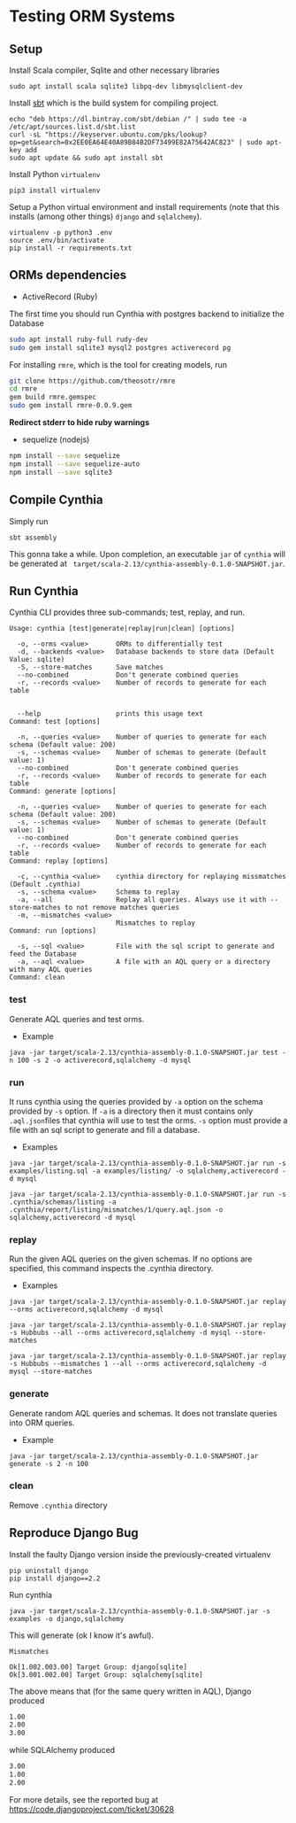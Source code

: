 # Testing ORM Systems

## Setup

Install Scala compiler, Sqlite and other necessary libraries

```
sudo apt install scala sqlite3 libpq-dev libmysqlclient-dev
```

Install [sbt](https://www.scala-sbt.org/) which is the
build system for compiling project.

```
echo "deb https://dl.bintray.com/sbt/debian /" | sudo tee -a /etc/apt/sources.list.d/sbt.list
curl -sL "https://keyserver.ubuntu.com/pks/lookup?op=get&search=0x2EE0EA64E40A89B84B2DF73499E82A75642AC823" | sudo apt-key add
sudo apt update && sudo apt install sbt
```

Install Python `virtualenv`
```
pip3 install virtualenv
```

Setup a Python virtual environment and install requirements
(note that this installs (among other things) `django` and `sqlalchemy`).

```
virtualenv -p python3 .env
source .env/bin/activate
pip install -r requirements.txt
```

## ORMs dependencies

* ActiveRecord (Ruby)

The first time you should run Cynthia with postgres backend to initialize
the Database

```bash
sudo apt install ruby-full rudy-dev
sudo gem install sqlite3 mysql2 postgres activerecord pg
```

For installing `rmre`, which is the tool for creating models, run

```bash
git clone https://github.com/theosotr/rmre
cd rmre
gem build rmre.gemspec
sudo gem install rmre-0.0.9.gem
```

__Redirect stderr to hide ruby warnings__

* sequelize (nodejs)

```bash
npm install --save sequelize
npm install --save sequelize-auto
npm install --save sqlite3
```

## Compile Cynthia

Simply run

```
sbt assembly
```

This gonna take a while. Upon completion, an executable `jar` of
`cynthia` will be generated at ` target/scala-2.13/cynthia-assembly-0.1.0-SNAPSHOT.jar`.


## Run Cynthia

Cynthia CLI provides three sub-commands; test, replay, and run.

```
Usage: cynthia [test|generate|replay|run|clean] [options]

  -o, --orms <value>       ORMs to differentially test
  -d, --backends <value>   Database backends to store data (Default Value: sqlite)
  -S, --store-matches      Save matches
  --no-combined            Don't generate combined queries
  -r, --records <value>    Number of records to generate for each table


  --help                   prints this usage text
Command: test [options]

  -n, --queries <value>    Number of queries to generate for each schema (Default value: 200)
  -s, --schemas <value>    Number of schemas to generate (Default value: 1)
  --no-combined            Don't generate combined queries
  -r, --records <value>    Number of records to generate for each table
Command: generate [options]

  -n, --queries <value>    Number of queries to generate for each schema (Default value: 200)
  -s, --schemas <value>    Number of schemas to generate (Default value: 1)
  --no-combined            Don't generate combined queries
  -r, --records <value>    Number of records to generate for each table
Command: replay [options]

  -c, --cynthia <value>    cynthia directory for replaying missmatches (Default .cynthia)
  -s, --schema <value>     Schema to replay
  -a, --all                Replay all queries. Always use it with --store-matches to not remove matches queries
  -m, --mismatches <value>
                           Mismatches to replay
Command: run [options]

  -s, --sql <value>        File with the sql script to generate and feed the Database
  -a, --aql <value>        A file with an AQL query or a directory with many AQL queries
Command: clean
```

### test

Generate AQL queries and test orms.

* Example

```
java -jar target/scala-2.13/cynthia-assembly-0.1.0-SNAPSHOT.jar test -n 100 -s 2 -o activerecord,sqlalchemy -d mysql
```

### run

It runs cynthia using the queries provided by `-a` option on the schema provided
by `-s` option. If `-a` is a directory then it must contains only `.aql.json`files
that cynthia will use to test the orms. `-s` option must provide a file
with an sql script to generate and fill a database.

* Examples

```
java -jar target/scala-2.13/cynthia-assembly-0.1.0-SNAPSHOT.jar run -s examples/listing.sql -a examples/listing/ -o sqlalchemy,activerecord -d mysql
```

```
java -jar target/scala-2.13/cynthia-assembly-0.1.0-SNAPSHOT.jar run -s .cynthia/schemas/listing -a .cynthia/report/listing/mismatches/1/query.aql.json -o sqlalchemy,activerecord -d mysql
```

### replay

Run the given AQL queries on the given schemas. If no options are specified, this command inspects the .cynthia directory.

* Examples

```
java -jar target/scala-2.13/cynthia-assembly-0.1.0-SNAPSHOT.jar replay --orms activerecord,sqlalchemy -d mysql
```

```
java -jar target/scala-2.13/cynthia-assembly-0.1.0-SNAPSHOT.jar replay -s Hubbubs --all --orms activerecord,sqlalchemy -d mysql --store-matches
```

```
java -jar target/scala-2.13/cynthia-assembly-0.1.0-SNAPSHOT.jar replay -s Hubbubs --mismatches 1 --all --orms activerecord,sqlalchemy -d mysql --store-matches
```

### generate

Generate random AQL queries and schemas. It does not translate queries into ORM queries.

* Example

```
java -jar target/scala-2.13/cynthia-assembly-0.1.0-SNAPSHOT.jar generate -s 2 -n 100
```

### clean

Remove `.cynthia` directory

## Reproduce Django Bug

Install the faulty Django version inside the previously-created
virtualenv

```
pip uninstall django
pip install django==2.2
```

Run cynthia

```
java -jar target/scala-2.13/cynthia-assembly-0.1.0-SNAPSHOT.jar -s examples -o django,sqlalchemy
```

This will generate (ok I know it's awful).

```
Mismatches

Ok[1.002.003.00] Target Group: django[sqlite]
Ok[3.001.002.00] Target Group: sqlalchemy[sqlite]
```

The above means that (for the same query written in AQL), Django
produced
```bash
1.00
2.00
3.00
```

while SQLAlchemy produced

```bash
3.00
1.00
2.00
```

For more details, see the reported bug at
https://code.djangoproject.com/ticket/30628
